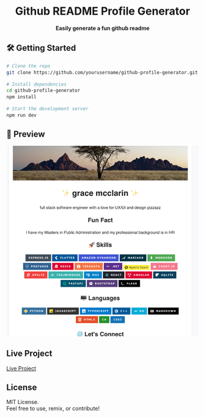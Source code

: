 <h1 align="center">Github README Profile Generator</h1>
<p align="center"><strong>Easily generate a fun github readme</strong></p>


## 🛠️ Getting Started

```sh
# Clone the repo
git clone https://github.com/yourusername/github-profile-generator.git
```
```sh
# Install dependencies
cd github-profile-generator
npm install
```

```sh
# Start the development server
npm run dev
```

## 📸 Preview
<p align="center"><img src="./screenshot.png" alt="screenshot" width="100%" style="max-height: 500px; object-fit: cover;"/></p>


## Live Project
[Live Project](https://generate-github-profile-readme.netlify.app/)

## License
MIT License.  
Feel free to use, remix, or contribute!
